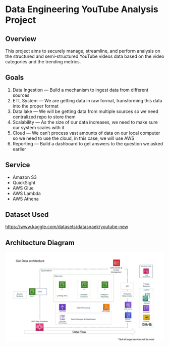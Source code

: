 # Data Engineering YouTube Analysis Project

## Overview

This project aims to securely manage, streamline, and perform analysis on the structured and semi-structured YouTube videos data based on the video categories and the trending metrics.

## Goals
1. Data Ingestion — Build a mechanism to ingest data from different sources
2. ETL System — We are getting data in raw format, transforming this data into the proper format
3. Data lake — We will be getting data from multiple sources so we need centralized repo to store them
4. Scalability — As the size of our data increases, we need to make sure our system scales with it
5. Cloud — We can’t process vast amounts of data on our local computer so we need to use the cloud, in this case, we will use AWS
6. Reporting — Build a dashboard to get answers to the question we asked earlier

## Service
- Amazon S3
- QuickSight
- AWS Glue
- AWS Lambda
- AWS Athena
  
## Dataset Used
https://www.kaggle.com/datasets/datasnaek/youtube-new

## Architecture Diagram
<img src="architecture.jpeg">
